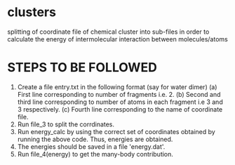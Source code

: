 # clusters
splitting of coordinate file of chemical cluster into sub-files in order to calculate the energy of intermolecular interaction between molecules/atoms
# STEPS TO BE FOLLOWED
1. Create a file entry.txt in the following format (say for water dimer)
   (a) First line corresponding to number of fragments i.e. 2.
   (b) Second and third line corresponding to number of atoms in each fragment i.e 3 and 3 respectively.
   (c) Fourth line corresponding to the name of coordinate file.
2. Run file_3 to split the corrdinates.
3. Run energy_calc by using the correct set of coordinates obtained by running the above code. Thus, energies are obtained. 
4. The energies should be saved in a file 'energy.dat'.
5. Run file_4(energy) to get the many-body contribution.
   
